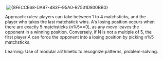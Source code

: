 <img> ![{8FECCE68-DA87-483F-95A0-B7531D800BB0}](https://github.com/user-attachments/assets/3edabe74-5078-4b28-93a9-2ec42a5dbdb4)


Approach: rules: players can take between 1 to 4 matchsticks, and the player who takes the last matchstick wins.
A's losing position occurs when there are exactly 5 matchsticks (n%5==0), as any move leaves the opponent in a winning position.
Conversely, if N is not a multiple of 5, the first player *A* can force the opponent into a losing position by picking n%5 matchsticks.

Learning: Use of modular arithmetic to recognize patterns, problem-solving.
